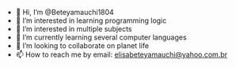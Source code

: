 - 👋 Hi, I’m @Beteyamauchi1804
- 👀 I’m interested in learning programming logic
- 👀 I’m interested in multiple subjects
- 🌱 I’m currently learning several computer languages
- 💞️ I’m looking to collaborate on planet life
- 📫 How to reach me by email: elisabeteyamauchi@yahoo.com.br

<!---
Beteyamauchi1804/Beteyamauchi1804 is a ✨ special ✨ repository because its `README.md` (this file) appears on your GitHub profile.
You can click the Preview link to take a look at your changes.
--->

